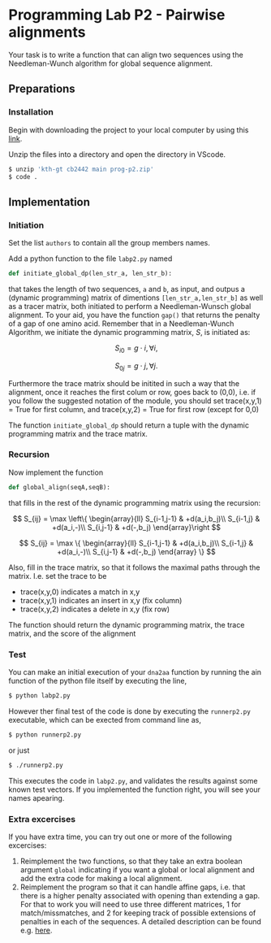 # Programming Lab P2 - Pairwise alignments

Your task is to write a function that can align two sequences using the Needleman-Wunch algorithm for global sequence alignment.

## Preparations

### Installation

Begin with downloading the project to your local computer by using this [link](https://download-directory.github.io/?url=https%3A%2F%2Fgithub.com%2Fkth-gt%2Fcb2442%2Ftree%2Fmain%2Fprog%2Fp2). 


Unzip the files into a directory and open the directory in VScode. 
```bash
$ unzip 'kth-gt cb2442 main prog-p2.zip'
$ code .
```

## Implementation

### Initiation

Set the list `authors` to contain all the group members names.  

Add a python function to the file `labp2.py` named

```python
def initiate_global_dp(len_str_a, len_str_b):
```

that takes the length of two sequences, `a` and `b`, as input, and outpus a (dynamic programming) matrix of dimentions `[len_str_a,len_str_b]` as well as a tracer matrix, both initiated to perform a Needleman-Wunsch global alignment. 
To your aid, you have the function `gap()` that returns the penalty of a gap of one amino acid.
Remember that in a Needleman-Wunch Algorithm, we initiate the dynamic programming matrix, $S$, is initiated as:

$$S_{i0}=g \cdot i, \forall i,$$

$$S_{0j}=g \cdot j, \forall j.$$

Furthermore the trace matrix should be initited in such a way that the alignment, once it reaches the first colum or row, goes back to (0,0), i.e. if you follow the suggested notation of the module, you should set trace(x,y,1) = True for first column, and trace(x,y,2) = True for first row (except for 0,0)

The function `initiate_global_dp` should return a tuple with the dynamic programming matrix and the trace matrix.

### Recursion

Now implement the function

```python
def global_align(seqA,seqB):
```

that fills in the rest of the dynamic programming matrix using the recursion:

<!--
$$
S_{ij} = \max \left\{ \begin{array}{ll}
S_{i-1,j-1} & +d(a_i,b_j)\\
S_{i-1,j} & +d(a_i,-)\\
S_{i,j-1} & +d(-,b_j)
\end{array}\right.
$$
-->
$$
S_{ij} = \max \left\{ \begin{array}{ll}
S_{i-1,j-1} & +d(a_i,b_j)\\
S_{i-1,j} & +d(a_i,-)\\
S_{i,j-1} & +d(-,b_j)
\end{array}\right
$$


$$
S_{ij} = \max \{ 
\begin{array}{ll}
S_{i-1,j-1} & +d(a_i,b_j)\\
S_{i-1,j} & +d(a_i,-)\\
S_{i,j-1} & +d(-,b_j)
\end{array}
\}
$$

Also, fill in the trace matrix, so that it follows the maximal paths through the matrix. I.e. set the trace to be

* trace(x,y,0) indicates a match in x,y
* trace(x,y,1) indicates an insert in x,y (fix column)
* trace(x,y,2) indicates a delete in x,y (fix row)

The function should return the dynamic programming matrix, the trace matrix, and the score of the alignment

### Test

You can make an initial execution of your `dna2aa` function by running the ain function of the python file itself by executing the line,

```bash
$ python labp2.py
```

However ther final test of the code is done by executing the `runnerp2.py` executable, which can be exected from command line as,

```bash
$ python runnerp2.py
```

or just

```bash
$ ./runnerp2.py
```

This executes the code in `labp2.py`, and validates the results against some known test vectors.
If you implemented the function right, you will see your names apearing.

### Extra excercises

If you have extra time, you can try out one or more of the following excercises:

1. Reimplement the two functions, so that they take an extra boolean argument `global` indicating if you want a global or local alignment and add the extra code for making a local alignment.
2. Reimplement the program so that it can handle affine gaps, i.e. that there is a higher penalty associated with opening than extending a gap. For that to work you will need to use three different matrices, 1 for match/missmatches, and 2 for keeping track of possible extensions of penalties in each of the sequences. A detailed description can be found e.g. [here](https://www.cs.cmu.edu/~ckingsf/bioinfo-lectures/gaps.pdf).
